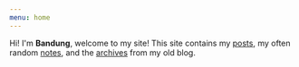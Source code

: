 ```yaml
---
menu: home
---
```

Hi! I'm **Bandung**, welcome to my site!
This site contains my [posts](/posts/ "Link to list of posts"), my often random [notes](/notes/ "Link to list of notes"), and the [archives](/archives/ "Link to list of archived posts") from my old blog.
